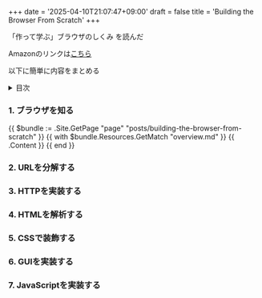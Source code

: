 +++
date = '2025-04-10T21:07:47+09:00'
draft = false
title = 'Building the Browser From Scratch'
+++

「作って学ぶ」ブラウザのしくみ を読んだ

Amazonのリンクは[こちら](https://www.amazon.co.jp/dp/4297145464?ref=ppx_yo2ov_dt_b_fed_asin_title)

以下に簡単に内容をまとめる

<details>
<summary>目次</summary>

- [1. ブラウザを知る](#1-ブラウザを知る)
- [2. URLを分解する](#2-urlを分解する)
- [3. HTTPを実装する](#3-httpを実装する)
- [4. HTMLを解析する](#4-htmlを解析する)
- [5. CSSで装飾する](#5-cssで装飾する)
- [6. GUIを実装する](#6-guiを実装する)
- [7. JavaScriptを実装する](#7-javascriptを実装する)

</details>

### 1. ブラウザを知る

{{ $bundle := .Site.GetPage "page" "posts/building-the-browser-from-scratch" }}
{{ with $bundle.Resources.GetMatch "overview.md" }}
  {{ .Content }}
{{ end }}


### 2. URLを分解する

### 3. HTTPを実装する

### 4. HTMLを解析する

### 5. CSSで装飾する

### 6. GUIを実装する

### 7. JavaScriptを実装する




